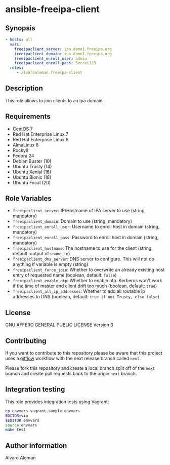 # ansible-freeipa-client

## Synopsis

```yaml
- hosts: all
  vars:
    freeipaclient_server: ipa.demo1.freeipa.org
    freeipaclient_domain: ipa.demo1.freeipa.org
    freeipaclient_enroll_user: admin
    freeipaclient_enroll_pass: Secret123
  roles:
     - alvaroaleman.freeipa-client
```

## Description

This role allows to join clients to an ipa domain

## Requirements

* CentOS 7
* Red Hat Enterprise Linux 7
* Red Hat Enterprise Linux 8
* AlmaLinux 8
* Rocky8
* Fedora 24
* Debian Buster (10)
* Ubuntu Trusty (14)
* Ubuntu Xenial (16)
* Ubuntu Bionic (18)
* Ubuntu Focal (20)

## Role Variables

* ``freeipaclient_server``: IP/Hostname of IPA server to use (string, mandatory)
* ``freeipaclient_domain``: Domain to use (string, mandatory)
* ``freeipaclient_enroll_user``: Username to enroll host in domain (string, mandatory)
* ``freeipaclient_enroll_pass``: Password to enroll host in domain (string, mandatory)
* ``freeipaclient_hostname``: The hostname to use for the client (string, default: output of ``uname -n``)
* ``freeipaclient_dns_server``: DNS server to configure. This will not do anything if variable is empty (string)
* ``freeipaclient_force_join``: Whether to overwrite an already existing host entry of requested name (boolean, default: ``false``)
* ``freeipaclient_enable_ntp``: Whether to enable ntp. Kerberos won't work if the time of master and client drift too much (boolean, default: ``true``)
* ``freeipaclient_all_ip_addresses``: Whether to add all routable ip addresses to DNS (boolean, default: ``true if not Trusty, else false``)


## License

GNU AFFERO GENERAL PUBLIC LICENSE Version 3

## Contributing

If you want to contribute to this repository please be aware that this
project uses a [gitflow](http://nvie.com/posts/a-successful-git-branching-model/)
workflow with the next release branch called ``next``.

Please fork this repository and create a local branch split off of the ``next``
branch and create pull requests back to the origin ``next`` branch.

## Integration testing

This role provides integration tests using Vagrant:

```bash
cp envvars-vagrant.sample envvars
EDITOR=vim
$EDITOR envvars
source envvars
make test
```

## Author information

Alvaro Aleman

<!-- vim: set nofen ts=4 sw=4 et: -->
